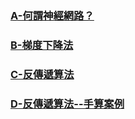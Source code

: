 ### [A-何謂神經網路？](03-神經網路/A-何謂神經網路？)
### [B-梯度下降法](03-神經網路/B-梯度下降法)
### [C-反傳遞算法](03-神經網路/C-反傳遞算法)
### [D-反傳遞算法--手算案例](03-神經網路/D-反傳遞算法--手算案例)
